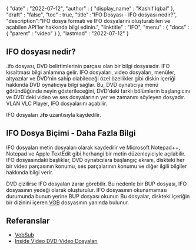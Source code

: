 {
  "date" : "2022-07-12",
  "author" : {
    "display_name" : "Kashif Iqbal"
},
  "draft" : "false",
  "toc" : true,
  "title" :"IFO Dosyası - IFO dosyası nedir?",
  "description":"IFO dosya formatı ve IFO dosyalarını oluşturabilen ve açabilen API'ler hakkında bilgi edinin.",
  "linktitle" : "IFO",
  "menu" : {
    "docs" : {
      "parent" : "video"
}
},
  "lastmod" : "2022-07-12"
}

## IFO dosyası nedir?

.ifo dosyası, DVD belirtimlerinin parçası olan bir bilgi dosyasıdır. IFO kısaltması bilgi anlamına gelir. IFO dosyaları, video dosyaları, menüler, altyazılar ve DVD'nin sahip olabileceği özel özellikler gibi diskin içeriği hakkında DVD oynatıcıya bilgi sağlar. Bu, DVD oynatıcıya menü göründüğünde neyin gösterileceğini, DVD'deki farklı bölümlerin başlangıcını ve DVD'deki video ve ses dosyalarının yer ve zamanını söyleyen dosyadır. VLAN VLC Player, IFO dosyalarını açabilir.

IFO dosyaları **.ifo** uzantısıyla kaydedilir.

## IFO Dosya Biçimi - Daha Fazla Bilgi

IFO dosyaları metin dosyaları olarak kaydedilir ve Microsoft Notepad++, Notepad ve Apple TextEdit gibi herhangi bir metin düzenleyiciyle açılabilir. IFO dosyasındaki başlıklar, DVD oynatıcılara başlangıç ekranı, diskteki her bir video parçasının konumu, ses parçalarının konumu ve diğer ilgili bilgiler hakkında bilgi verir.

DVD çizilirse IFO dosyaları zarar görebilir. Bu nedenle bir BUP dosyası, IFO dosyasının yedeği olarak oluşturulur. IFO dosyasının okunamaması durumunda bunun yerine BUP dosyası okunur. Bu dosyalar, diskteki içeriğin bir dizinini içeren [VOB](/video/vob/) dosyasının yanında bulunur.

## Referanslar

* [VobSub](https://www.videohelp.com/software/VobSub)
* [Inside Video DVD-Video Dosyaları](https://en.wikibooks.org/wiki/Inside_DVD-Video/IFO_Files)

